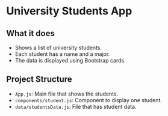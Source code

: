 # University Students App

## What it does

- Shows a list of university students.
- Each student has a name and a major.
- The data is displayed using Bootstrap cards.

## Project Structure

- `App.js`: Main file that shows the students.
- `components/student.js`: Component to display one student.
- `data/studentsData.js`: File that has student data.
